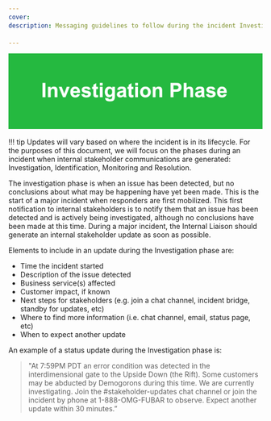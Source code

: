```yaml
---
cover:
description: Messaging guidelines to follow during the incident Investigation phase

---
```

![Investigation](../assets/img/headers/Stakeholder_Investigation.png)

!!! tip
    Updates will vary based on where the incident is in its lifecycle. For the purposes of this document, we will focus on the phases during an incident
    when internal stakeholder communications are generated: Investigation, Identification, Monitoring and Resolution.

The investigation phase is when an issue has been detected, but no conclusions about what may be happening have yet been made. This is the start of a major incident when responders are first mobilized. This first notification to internal stakeholders is to notify them that an issue has been detected and is actively being investigated, although no conclusions have been made at this time. During a major incident, the Internal Liaison should generate an internal stakeholder update as soon as possible.

Elements to include in an update during the Investigation phase are:

- Time the incident started
- Description of the issue detected
- Business service(s) affected
- Customer impact, if known
- Next steps for stakeholders (e.g. join a chat channel, incident bridge, standby for updates, etc)
- Where to find more information (i.e. chat channel, email, status page, etc)
- When to expect another update

An example of a status update during the Investigation phase is:

> "At 7:59PM PDT an error condition was detected in the interdimensional gate to the Upside Down (the Rift). Some customers may be abducted by Demogorons during this time. We are currently investigating. Join the #stakeholder-updates chat channel or join the incident by phone at 1-888-OMG-FUBAR to observe. Expect another update within 30 minutes.”
